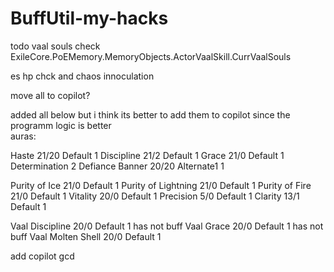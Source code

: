 # BuffUtil-my-hacks

todo
vaal souls check
ExileCore.PoEMemory.MemoryObjects.ActorVaalSkill.CurrVaalSouls

es hp chck and chaos innoculation 

move all to copilot?

added all below but i think its better to add them to copilot since the programm logic is better  
auras:


Haste 21/20 Default  1
Discipline 21/2 Default  1
Grace 21/0 Default  1
Determination 2
Defiance Banner 20/20 Alternate1  1


Purity of Ice 21/0 Default  1
Purity of Lightning 21/0 Default  1
Purity of Fire 21/0 Default  1
Vitality 20/0 Default  1
Precision 5/0 Default  1
Clarity 13/1 Default  1



Vaal Discipline 20/0 Default  1 has not buff
Vaal Grace 20/0 Default  1 has not buff
Vaal Molten Shell 20/0 Default  1

add copilot gcd